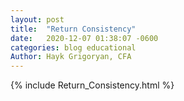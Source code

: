 ```yaml
---
layout: post
title:  "Return Consistency"
date:   2020-12-07 01:38:07 -0600
categories: blog educational
Author: Hayk Grigoryan, CFA
---
```


{% include Return_Consistency.html %}

